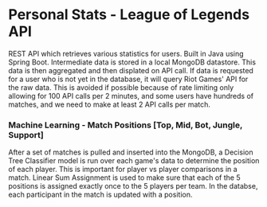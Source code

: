 # Personal Stats - League of Legends API
REST API which retrieves various statistics for users. Built in Java using Spring Boot.
Intermediate data is stored in a local MongoDB datastore. This data is then aggregated and then displated on API call.
If data is requested for a user who is not yet in the database, it will query Riot Games' API for the raw data. This is avoided if possible because of rate limiting only allowing for 100 API calls per 2 minutes, and some users have hundreds of matches, and we need to make at least 2 API calls per match.

### Machine Learning - Match Positions [Top, Mid, Bot, Jungle, Support]
After a set of matches is pulled and inserted into the MongoDB, a Decision Tree Classifier model is run over each game's data to determine the position of each player. This is important for player vs player comparisons in a match. Linear Sum Assignment is used to make sure that each of the 5 positions is assigned exactly once to the 5 players per team. In the databse, each participant in the match is updated with a position.
